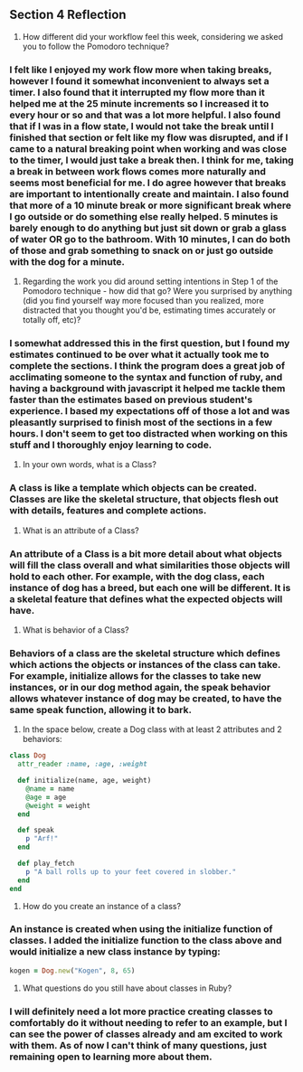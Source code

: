 ## Section 4 Reflection

1. How different did your workflow feel this week, considering we asked you to follow the Pomodoro technique?

### I felt like I enjoyed my work flow more when taking breaks, however I found it somewhat inconvenient to always set a timer. I also found that it interrupted my flow more than it helped me at the 25 minute increments so I increased it to every hour or so and that was a lot more helpful. I also found that if I was in a flow state, I would not take the break until I finished that section or felt like my flow was disrupted, and if I came to a natural breaking point when working and was close to the timer, I would just take a break then. I think for me, taking a break in between work flows comes more naturally and seems most beneficial for me. I do agree however that breaks are important to intentionally create and maintain. I also found that more of a 10 minute break or more significant break where I go outside or do something else really helped. 5 minutes is barely enough to do anything but just sit down or grab a glass of water OR go to the bathroom. With 10 minutes, I can do both of those and grab something to snack on or just go outside with the dog for a minute.

1. Regarding the work you did around setting intentions in Step 1 of the Pomodoro technique - how did that go? Were you surprised by anything (did you find yourself way more focused than you realized, more distracted that you thought you'd be, estimating times accurately or totally off, etc)?

### I somewhat addressed this in the first question, but I found my estimates continued to be over what it actually took me to complete the sections. I think the program does a great job of acclimating someone to the syntax and function of ruby, and having a background with javascript it helped me tackle them faster than the estimates based on previous student's experience. I based my expectations off of those a lot and was pleasantly surprised to finish most of the sections in a few hours. I don't seem to get too distracted when working on this stuff and I thoroughly enjoy learning to code.

1. In your own words, what is a Class?

### A class is like a template which objects can be created. Classes are like the skeletal structure, that objects flesh out with details, features and complete actions.

1. What is an attribute of a Class?

### An attribute of a Class is a bit more detail about what objects will fill the class overall and what similarities those objects will hold to each other. For example, with the dog class, each instance of dog has a breed, but each one will be different. It is a skeletal feature that defines what the expected objects will have.

1. What is behavior of a Class?

### Behaviors of a class are the skeletal structure which defines which actions the objects or instances of the class can take. For example, initialize allows for the classes to take new instances, or in our dog method again, the speak behavior allows whatever instance of dog may be created, to have the same speak function, allowing it to bark.

1. In the space below, create a Dog class with at least 2 attributes and 2 behaviors:

```ruby
class Dog
  attr_reader :name, :age, :weight

  def initialize(name, age, weight)
    @name = name
    @age = age
    @weight = weight
  end

  def speak
    p "Arf!"
  end

  def play_fetch
    p "A ball rolls up to your feet covered in slobber."
  end
end

```

1. How do you create an instance of a class?

### An instance is created when using the initialize function of classes. I added the initialize function to the class above and would initialize a new class instance by typing:

```ruby
kogen = Dog.new("Kogen", 8, 65)
```

1. What questions do you still have about classes in Ruby?

### I will definitely need a lot more practice creating classes to comfortably do it without needing to refer to an example, but I can see the power of classes already and am excited to work with them. As of now I can't think of many questions, just remaining open to learning more about them.

